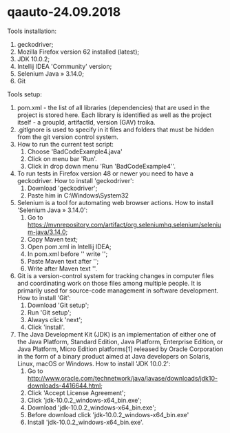 # qaauto-24.09.2018

Tools installation:
1. geckodriver;
2. Mozilla Firefox version 62 installed (latest);
3. JDK 10.0.2;
4. Intellij IDEA 'Community' version;
5. Selenium Java » 3.14.0;
6. Git

Tools setup:
1. pom.xml - the list of all libraries (dependencies) that are used in the project is stored here. Each library 
   is identified as well as the project itself - a groupId, artifactId, version (GAV) troika.
2. .gitIgnore is used to specify in it files and folders that must be hidden from the git version control system.
3. How to run the current test script:
    1) Choose 'BadCodeExample4.java'
    2) Click on menu bar 'Run'.
    3) Click in drop down menu 'Run 'BadCodeExample4''.
4. To run tests in Firefox version 48 or newer you need to have a geckodriver.
   How to install 'geckodriver':
    1) Download 'geckodriver';
    2) Paste him in C:\Windows\System32
5. Selenium is a tool for automating web browser actions.
   How to install 'Selenium Java » 3.14.0':
    1) Go to https://mvnrepository.com/artifact/org.seleniumhq.selenium/selenium-java/3.14.0;
    2) Copy Maven text;
    3) Open pom.xml in Intellij IDEA;
    4) In pom.xml before '</project>' write '<dependencies>';
    5) Paste Maven text after '<dependencies>';
    6) Write after Maven text '</dependencies>'.
6. Git is a version-control system for tracking changes in computer files and coordinating work on those files 
   among multiple people. It is primarily used for source-code management in software development.
   How to install 'Git':
    1) Download 'Git setup';
    2) Run 'Git setup';
    3) Always click 'next';
    4) Click 'install'.
7. The Java Development Kit (JDK) is an implementation of either one of the Java Platform, Standard Edition, Java Platform, 
   Enterprise Edition, or Java Platform, Micro Edition platforms[1] released by Oracle Corporation 
   in the form of a binary product aimed at Java developers on Solaris, Linux, macOS or Windows.
   How to install 'JDK 10.0.2':
    1) Go to http://www.oracle.com/technetwork/java/javase/downloads/jdk10-downloads-4416644.html;
    2) Click 'Accept License Agreement';
    3) Click 'jdk-10.0.2_windows-x64_bin.exe';
    4) Download 'jdk-10.0.2_windows-x64_bin.exe';
    5) Before download click 'jdk-10.0.2_windows-x64_bin.exe'
    6) Install 'jdk-10.0.2_windows-x64_bin.exe'.
